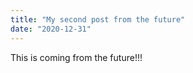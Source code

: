 ```yaml
---
title: "My second post from the future"
date: "2020-12-31"
---
```


This is coming from the future!!!
